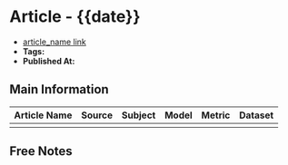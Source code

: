 # Article - {{date}}

- [article_name link]()
- **Tags:**
- **Published At:**

## Main Information

| Article Name | Source | Subject | Model | Metric | Dataset |
| ------------ | ------ | ------- | ----- | ------ | ------- |
|              |        |         |       |        |         |

## Free Notes